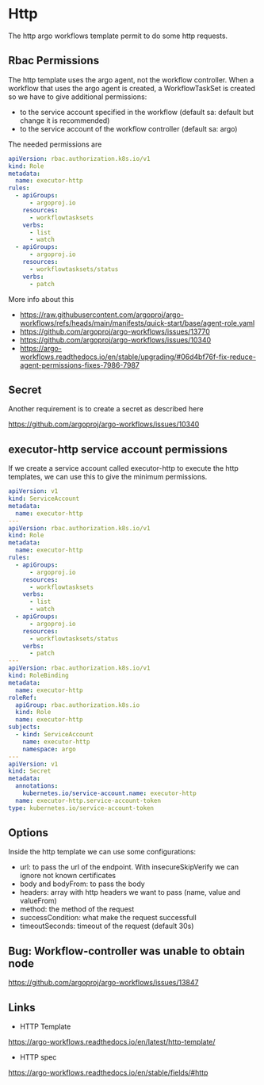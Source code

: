 # Http

The http argo workflows template permit to do some http requests.

## Rbac Permissions

The http template uses the argo agent, not the workflow controller.
When a workflow that uses the argo agent is created, a WorkflowTaskSet is created so we have to give additional permissions:

- to the service account specified in the workflow (default sa: default but change it is recommended)
- to the service account of the workflow controller (default sa: argo)

The needed permissions are

```yaml
apiVersion: rbac.authorization.k8s.io/v1
kind: Role
metadata:
  name: executor-http
rules:
  - apiGroups:
      - argoproj.io
    resources:
      - workflowtasksets
    verbs:
      - list
      - watch
  - apiGroups:
      - argoproj.io
    resources:
      - workflowtasksets/status
    verbs:
      - patch
```

More info about this

- <https://raw.githubusercontent.com/argoproj/argo-workflows/refs/heads/main/manifests/quick-start/base/agent-role.yaml>
- <https://github.com/argoproj/argo-workflows/issues/13770>
- <https://github.com/argoproj/argo-workflows/issues/10340>
- <https://argo-workflows.readthedocs.io/en/stable/upgrading/#06d4bf76f-fix-reduce-agent-permissions-fixes-7986-7987>

## Secret

Another requirement is to create a secret as described here

<https://github.com/argoproj/argo-workflows/issues/10340>

## executor-http service account permissions

If we create a service account called executor-http to execute the http templates, we can use this to give the minimum permissions.

```yaml
apiVersion: v1
kind: ServiceAccount
metadata:
  name: executor-http
---
apiVersion: rbac.authorization.k8s.io/v1
kind: Role
metadata:
  name: executor-http
rules:
  - apiGroups:
      - argoproj.io
    resources:
      - workflowtasksets
    verbs:
      - list
      - watch
  - apiGroups:
      - argoproj.io
    resources:
      - workflowtasksets/status
    verbs:
      - patch
---
apiVersion: rbac.authorization.k8s.io/v1
kind: RoleBinding
metadata:
  name: executor-http
roleRef:
  apiGroup: rbac.authorization.k8s.io
  kind: Role
  name: executor-http
subjects:
  - kind: ServiceAccount
    name: executor-http
    namespace: argo
---
apiVersion: v1
kind: Secret
metadata:
  annotations:
    kubernetes.io/service-account.name: executor-http
  name: executor-http.service-account-token
type: kubernetes.io/service-account-token
```

## Options

Inside the http template we can use some configurations:

- url: to pass the url of the endpoint. With insecureSkipVerify we can ignore not known certificates
- body and bodyFrom: to pass the body
- headers: array with http headers we want to pass (name, value and valueFrom)
- method: the method of the request
- successCondition: what make the request successfull
- timeoutSeconds: timeout of the request (default 30s)

## Bug: Workflow-controller was unable to obtain node

<https://github.com/argoproj/argo-workflows/issues/13847>

## Links

- HTTP Template

<https://argo-workflows.readthedocs.io/en/latest/http-template/>

- HTTP spec

<https://argo-workflows.readthedocs.io/en/stable/fields/#http>
